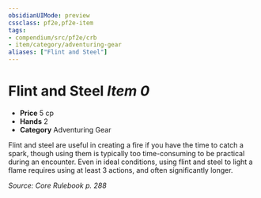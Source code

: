 ```yaml
---
obsidianUIMode: preview
cssclass: pf2e,pf2e-item
tags:
- compendium/src/pf2e/crb
- item/category/adventuring-gear
aliases: ["Flint and Steel"]
---
```

# Flint and Steel *Item 0*  

- **Price** 5 cp
- **Hands** 2
- **Category** Adventuring Gear

Flint and steel are useful in creating a fire if you have the time to catch a spark, though using them is typically too time-consuming to be practical during an encounter. Even in ideal conditions, using flint and steel to light a flame requires using at least 3 actions, and often significantly longer.

*Source: Core Rulebook p. 288*